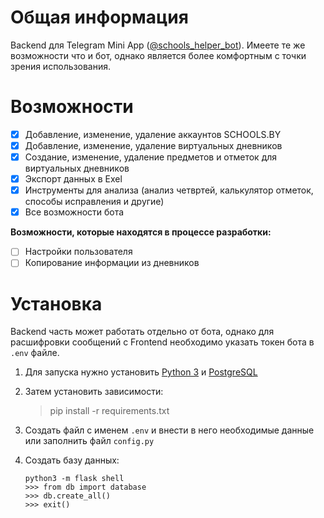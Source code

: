 # Общая информация
Backend для Telegram Mini App ([@schools_helper_bot](https://t.me/schools_helper_bot)). Имеете те же возможности что и бот, однако является более комфортным с точки зрения использования.

# Возможности
- [x] Добавление, изменение, удаление аккаунтов SCHOOLS.BY
- [x] Добавление, изменение, удаление виртуальных дневников
- [x] Создание, изменение, удаление предметов и отметок для виртуальных дневников
- [x] Экспорт данных в Exel
- [x] Инструменты для анализа (анализ четвртей, калькулятор отметок, способы исправления и другие)
- [x] Все возможности бота

**Возможности, которые находятся в процессе разработки:**

- [ ] Настройки пользователя
- [ ] Копирование информации из дневников

# Установка 
Backend часть может работать отдельно от бота, однако для расшифровки сообщений с Frontend необходимо указать токен бота в `.env` файле. 

1. Для запуска нужно установить [Python 3](https://www.python.org/) и [PostgreSQL](https://www.postgresql.org/)

2. Затем установить зависимости:
    > pip install -r requirements.txt

3. Создать файл с именем `.env` и внести в него необходимые данные или заполнить файл `config.py`

4. Создать базу данных:
    ```
    python3 -m flask shell
    >>> from db import database
    >>> db.create_all()
    >>> exit()
    ``` 
